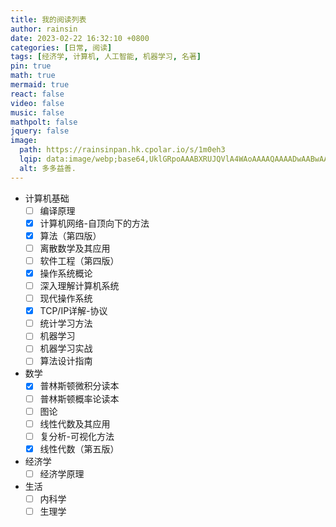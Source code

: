 ```yaml
---
title: 我的阅读列表
author: rainsin
date: 2023-02-22 16:32:10 +0800
categories: [日常, 阅读]
tags: [经济学, 计算机, 人工智能, 机器学习, 名著]
pin: true
math: true
mermaid: true
react: false
video: false
music: false
mathpolt: false
jquery: false
image:
  path: https://rainsinpan.hk.cpolar.io/s/1m0eh3
  lqip: data:image/webp;base64,UklGRpoAAABXRUJQVlA4WAoAAAAQAAAADwAABwAAQUxQSDIAAAARL0AmbZurmr57yyIiqE8oiG0bejIYEQTgqiDA9vqnsUSI6H+oAERp2HZ65qP/VIAWAFZQOCBCAAAA8AEAnQEqEAAIAAVAfCWkAALp8sF8rgRgAP7o9FDvMCkMde9PK7euH5M1m6VWoDXf2FkP3BqV0ZYbO6NA/VFIAAAA
  alt: 多多益善.
---
```


- 计算机基础
    + [ ] 编译原理
    + [x] 计算机网络-自顶向下的方法
    + [x] 算法（第四版）
    + [ ] 离散数学及其应用
    + [ ] 软件工程（第四版）
    + [x] 操作系统概论
    + [ ] 深入理解计算机系统
    + [ ] 现代操作系统
    + [x] TCP/IP详解-协议
    + [ ] 统计学习方法
    + [ ] 机器学习
    + [ ] 机器学习实战
    + [ ] 算法设计指南

- 数学
    + [x] 普林斯顿微积分读本
    + [ ] 普林斯顿概率论读本
    + [ ] 图论
    + [ ] 线性代数及其应用
    + [ ] 复分析-可视化方法
    + [x] 线性代数（第五版）

- 经济学
    + [ ] 经济学原理

- 生活
    + [ ] 内科学
    + [ ] 生理学
